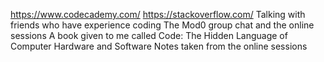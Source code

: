 https://www.codecademy.com/
https://stackoverflow.com/
Talking with friends who have experience coding
The Mod0 group chat and the online sessions
A book given to me called Code: The Hidden Language of Computer Hardware and Software
Notes taken from the online sessions
